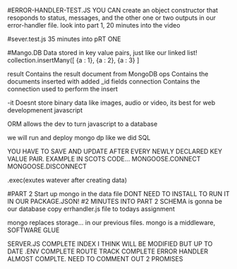 #ERROR-HANDLER-TEST.JS
YOU CAN create an object constructor that resoponds to status, messages, and the other one or two outputs in our error-handler file.
look into part 1, 20 minutes into the video

#sever.test.js
 35 minutes into pRT ONE

 #Mango.DB
 Data stored in key value pairs, just like our linked list!
 collection.insertMany([
    {a : 1}, {a : 2}, {a : 3}
  ]

result Contains the result document from MongoDB
ops Contains the documents inserted with added _id fields
connection Contains the connection used to perform the insert

  -it Doesnt store binary data like images, audio or video,
  its best for web developmenent javascript

  ORM allows the dev to turn javascript to a database

we will run and deploy mongo dp like we did SQL

YOU HAVE TO SAVE AND UPDATE AFTER EVERY NEWLY DECLARED KEY VALUE PAIR. EXAMPLE IN SCOTS CODE...
MONGOOSE.CONNECT
MONGOOSE.DISCONNECT

.exec(exutes watever after creating data)

#PART 2
Start up mongo in the data file
DONT NEED TO INSTALL TO RUN IT IN OUR PACKAGE.JSON!
#2 MINUTES INTO PART 2
SCHEMA is gonna be our database
copy errhandler.js file to todays assignment

mongo replaces storage... in our previous files. 
mongo is a middleware, SOFTWARE GLUE

SERVER.JS COMPLETE
INDEX I THINK WILL BE MODIFIED BUT UP TO DATE
.ENV COMPLETE
ROUTE TRACK COMPLETE
ERROR HANDLER ALMOST COMPLTE. NEED TO COMMENT OUT 2 PROMISES